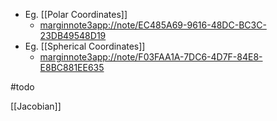 - Eg. [[Polar Coordinates]]
	- <marginnote3app://note/EC485A69-9616-48DC-BC3C-23DB49548D19>
- Eg. [[Spherical Coordinates]]
	- <marginnote3app://note/F03FAA1A-7DC6-4D7F-84E8-E8BC881EE635>

#todo

[[Jacobian]]
